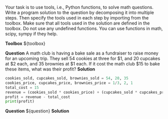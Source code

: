 Your task is to use tools, i.e., Python functions, to solve math questions.
Write a program solution to the question by decomposing it into multiple steps. Then specify the tools used in each step by importing from the toolbox. Make sure that all tools used in the solution are defined in the toolbox. Do not use any undefined functions.
You can use functions in math, scipy, sympy if they help.

**Toolbox**
${toolbox}


**Question**
A math club is having a bake sale as a fundraiser to raise money for an upcoming trip. They sell $54$ cookies at three for $\$1$, and $20$ cupcakes at $\$2$ each, and $35$ brownies at $\$1$ each. If it cost the math club $\$15$ to bake these items, what was their profit?
**Solution**
```python
cookies_sold, cupcakes_sold, brownies_sold = 54, 20, 35
cookies_price, cupcakes_price, brownies_price = 1/3, 2, 1
total_cost = 15
revenue = (cookies_sold * cookies_price) + (cupcakes_sold * cupcakes_price) + (brownies_sold * brownies_price)
profit = revenue - total_cost
print(profit)
```


**Question**
${question}
**Solution**
